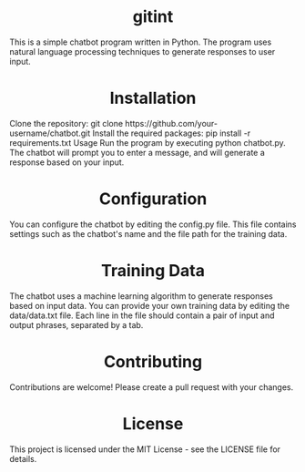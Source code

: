 <h1 align="center"> gitint</h1>
This is a simple chatbot program written in Python. The program uses natural language processing techniques to generate responses to user input.

<h1 align="center">Installation</h1>
Clone the repository: git clone https://github.com/your-username/chatbot.git
Install the required packages: pip install -r requirements.txt
Usage
Run the program by executing python chatbot.py. The chatbot will prompt you to enter a message, and will generate a response based on your input.

<h1 align="center">Configuration</h1>
You can configure the chatbot by editing the config.py file. This file contains settings such as the chatbot's name and the file path for the training data.

<h1 align="center">Training Data</h1>
The chatbot uses a machine learning algorithm to generate responses based on input data. You can provide your own training data by editing the data/data.txt file. Each line in the file should contain a pair of input and output phrases, separated by a tab.

<h1 align="center">Contributing</h1>
Contributions are welcome! Please create a pull request with your changes.

<h1 align="center">License</h1>
This project is licensed under the MIT License - see the LICENSE file for details.

